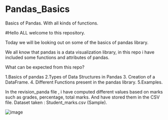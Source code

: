 # Pandas_Basics
Basics of Pandas. With all kinds of functions.


#Hello ALL welcome to this repository.

Today we will be looking out on some of the basics of pandas library.

We all know that pandas is a data visualization library, in this repo i have included some functions and attributes of pandas.

What can be expected from this repo?

1.Basics of pandas
2.Types of Data Structures in Pandas
3. Creation of a DataFrame.
4. Different Functions present in the pandas library.
5.Examples.


In the revision_panda file , i have computed different values based on marks such as grades, percentage, total marks. 
And have stored them in the CSV file.
Dataset taken : Student_marks.csv (Sample).

![image](https://github.com/harshaelon/Pandas_Basics/assets/128384441/1b3c95b1-01b6-4304-babd-828a2b38502c)
